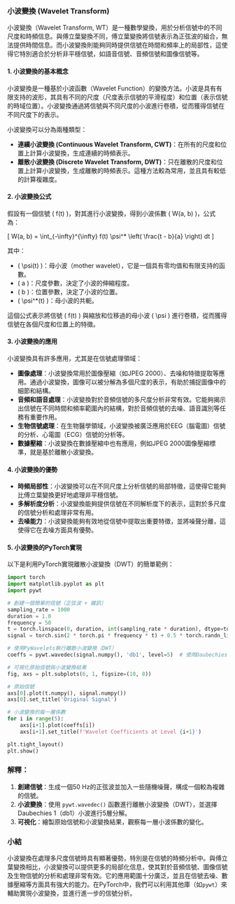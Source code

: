 ### 小波變換 (Wavelet Transform)

小波變換（Wavelet Transform, WT）是一種數學變換，用於分析信號中的不同尺度和時頻信息。與傅立葉變換不同，傅立葉變換將信號表示為正弦波的組合，無法提供時間信息。而小波變換則能夠同時提供信號在時間和頻率上的局部性，這使得它特別適合於分析非平穩信號，如語音信號、音頻信號和圖像信號等。

#### 1. 小波變換的基本概念

小波變換是一種基於小波函數（Wavelet Function）的變換方法。小波是具有有限支持的波形，其具有不同的尺度（尺度表示信號的平滑程度）和位置（表示信號的時域位置）。小波變換通過將信號與不同尺度的小波進行卷積，從而獲得信號在不同尺度下的表示。

小波變換可以分為兩種類型：

- **連續小波變換 (Continuous Wavelet Transform, CWT)**：在所有的尺度和位置上計算小波變換，生成連續的時頻表示。
- **離散小波變換 (Discrete Wavelet Transform, DWT)**：只在離散的尺度和位置上計算小波變換，生成離散的時頻表示。這種方法較為常用，並且具有較低的計算複雜度。

#### 2. 小波變換公式

假設有一個信號 \( f(t) \)，對其進行小波變換，得到小波係數 \( W(a, b) \)，公式為：

\[
W(a, b) = \int_{-\infty}^{\infty} f(t) \psi^* \left( \frac{t - b}{a} \right) dt
\]

其中：
- \( \psi(t) \)：母小波（mother wavelet），它是一個具有零均值和有限支持的函數。
- \( a \)：尺度參數，決定了小波的伸縮程度。
- \( b \)：位置參數，決定了小波的位置。
- \( \psi^*(t) \)：母小波的共軛。

這個公式表示將信號 \( f(t) \) 與縮放和位移過的母小波 \( \psi \) 進行卷積，從而獲得信號在各個尺度和位置上的特徵。

#### 3. 小波變換的應用

小波變換具有許多應用，尤其是在信號處理領域：

- **圖像處理**：小波變換常用於圖像壓縮（如JPEG 2000）、去噪和特徵提取等應用。通過小波變換，圖像可以被分解為多個尺度的表示，有助於捕捉圖像中的細節和結構。
- **音頻和語音處理**：小波變換對於音頻信號的多尺度分析非常有效。它能夠揭示出信號在不同時間和頻率範圍內的結構，對於音頻信號的去噪、語音識別等任務有重要作用。
- **生物信號處理**：在生物醫學領域，小波變換被廣泛應用於EEG（腦電圖）信號的分析、心電圖（ECG）信號的分析等。
- **數據壓縮**：小波變換在數據壓縮中也有應用，例如JPEG 2000圖像壓縮標準，就是基於離散小波變換。

#### 4. 小波變換的優勢

- **時頻局部性**：小波變換可以在不同尺度上分析信號的局部特徵，這使得它能夠比傅立葉變換更好地處理非平穩信號。
- **多解析度分析**：小波變換能夠提供信號在不同解析度下的表示，這對於多尺度的信號分析和處理非常有用。
- **去噪能力**：小波變換能夠有效地從信號中提取出重要特徵，並將噪聲分離，這使得它在去噪方面具有優勢。

#### 5. 小波變換的PyTorch實現

以下是利用PyTorch實現離散小波變換（DWT）的簡單範例：

```python
import torch
import matplotlib.pyplot as plt
import pywt

# 創建一個簡單的信號（正弦波 + 雜訊）
sampling_rate = 1000
duration = 1.0
frequency = 50
t = torch.linspace(0, duration, int(sampling_rate * duration), dtype=torch.float32)
signal = torch.sin(2 * torch.pi * frequency * t) + 0.5 * torch.randn_like(t)  # 加入雜訊

# 使用PyWavelets執行離散小波變換（DWT）
coeffs = pywt.wavedec(signal.numpy(), 'db1', level=5)  # 使用Daubechies 1小波進行5層分解

# 可視化原始信號與小波變換結果
fig, axs = plt.subplots(6, 1, figsize=(10, 8))

# 原始信號
axs[0].plot(t.numpy(), signal.numpy())
axs[0].set_title('Original Signal')

# 小波變換的每一層係數
for i in range(5):
    axs[i+1].plot(coeffs[i])
    axs[i+1].set_title(f'Wavelet Coefficients at Level {i+1}')

plt.tight_layout()
plt.show()
```

### 解釋：
1. **創建信號**：生成一個50 Hz的正弦波並加入一些隨機噪聲，構成一個較為複雜的信號。
2. **小波變換**：使用 `pywt.wavedec()` 函數進行離散小波變換（DWT），並選擇Daubechies 1（db1）小波進行5層分解。
3. **可視化**：繪製原始信號和小波變換結果，觀察每一層小波係數的變化。

### 小結

小波變換在處理多尺度信號時具有顯著優勢，特別是在信號的時頻分析中。與傅立葉變換相比，小波變換可以提供更多的局部化信息，使其對於音頻信號、圖像信號及生物信號的分析和處理非常有效。它的應用範圍十分廣泛，並且在信號去噪、數據壓縮等方面具有強大的能力。在PyTorch中，我們可以利用其他庫（如`pywt`）來輔助實現小波變換，並進行進一步的信號分析。